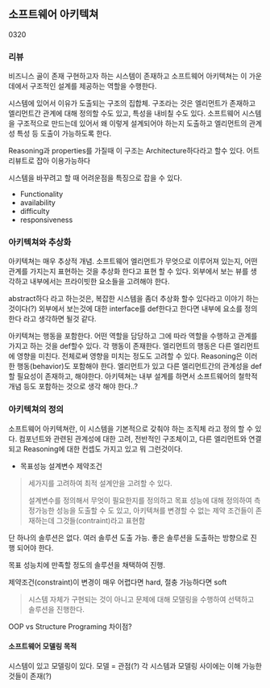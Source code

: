 ## 소프트웨어 아키텍쳐

0320

### 리뷰

비즈니스 골이 존재 구현하고자 하는 시스템이 존재하고 소프트웨어 아키텍쳐는 이 가운데에서 구조적인 설계를 제공하는 역할을 수행한다.

시스템에 있어서 이유가 도출되는 구조의 집합체. 구조라는 것은 엘리먼트가 존재하고 엘리먼트간 관계에 대해 정의할 수도 있고, 특성을 내비칠 수도 있다. 소프트웨어 시스템을 구조적으로 만드는데 있어서 왜 이렇게 설계되어야 하는지 도출하고 엘리먼트의 관계성 특성 등 도출이 가능하도록 한다.

Reasoning과 properties를 가질때 이 구조는 Architecture하다라고 할수 있다. 어트리뷰트로 잡아 이용가능하다

시스템을 바꾸려고 할 때 어려운점을 특징으로 잡을 수 있다. 

- Functionality
- availability
- difficulty
- responsiveness

### 아키텍쳐와 추상화

아키텍쳐는 매우 추상적 개념. 소프트웨어 엘리먼트가 무엇으로 이루어져 있는지, 어떤 관계를 가지는지 표현하는 것을 추상화 한다고 표현 할 수 있다. 외부에서 보는 뷰를 생각하고 내부에서는 프라이빗한 요소들을 고려해야 한다. 

abstract하다 라고 하는것은, 복잡한 시스템을 좀더 추상화 할수 있다라고 이야기 하는 것이다(?) 외부에서 보는것에 대한 interface를 def한다고 한다면 내부에 요소를 정의한다 라고 생각하면 될것 같다. 

아키텍쳐는 행동을 포함한다. 어떤 역할을 담당하고 그에 따라 역할을 수행하고 관계를 가지고 하는 것을 def할수 있다. 각 행동이 존재한다. 엘리먼트의 행동은 다른 엘리먼트에 영향을 미친다. 전체로써 영향을 미치는 정도도 고려할 수 있다. Reasoning은 이러한 행동(behavior)도 포함해야 한다. 엘리먼트가 있고 다른 엘리먼트간의 관계성을 def할 필요성이 존재하고, 해야한다. 아키텍쳐는 내부 설계를 하면서 소프트웨어의 철학적 개념 등도 포함하는 것으로 생각 해야 한다..?

### 아키텍쳐의 정의

소프트웨어 아키텍쳐란, 이 시스템을 기본적으로 갖춰야 하는 조직체 라고 정의 할 수 있다. 컴포넌트와 관련된 관계성에 대한 고려, 전반적인 구조체이고, 다른 엘리먼트와 연결되고 Reasoning에 대한 컨셉도 가지고 있고 뭐 그런것이다. 

- 목표성능 설계변수 제약조건

> 세가지를 고려하여 최적 설계안을 고려할 수 있다.
>
> 설계변수를 정의해서 무엇이 필요한지를 정의하고 목표 성능에 대해 정의하여 측정가능한 성능을 도출할 수 도 있고, 아키텍쳐를 변경할 수 없는 제약 조건들이 존재하는데 그것들(contraint)라고 표현함

단 하나의 솔루션은 없다. 여러 솔루션 도출 가능. 좋은 솔루션을 도출하는 방향으로 진행 되어야 한다. 

목표 성능치에 만족할 정도의 솔루션을 채택하여 진행.

제약조건(constraint)이 변경이 매우 어렵다면 hard, 절충 가능하다면 soft

> 시스템 자체가 구현되는 것이 아니고 문제에 대해 모델링을 수행하여 선택하고 솔루션을 진행한다.

OOP vs Structure Programing 차이점?



#### 소프트웨어 모델링 목적

시스템이 있고 모델링이 있다. 모델 = 관점(?) 각 시스템과 모델링 사이에는 이해 가능한 것들이 존재(?)